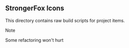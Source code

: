 ## StrongerFox Icons

This directory contains raw build scripts for project items.

> [!NOTE]
> Some refactoring won't hurt